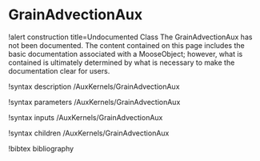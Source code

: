 <!-- MOOSE Documentation Stub: Remove this when content is added. -->

# GrainAdvectionAux

!alert construction title=Undocumented Class
The GrainAdvectionAux has not been documented. The content contained on this page
includes the basic documentation associated with a MooseObject; however, what is contained is
ultimately determined by what is necessary to make the documentation clear for users.

!syntax description /AuxKernels/GrainAdvectionAux

!syntax parameters /AuxKernels/GrainAdvectionAux

!syntax inputs /AuxKernels/GrainAdvectionAux

!syntax children /AuxKernels/GrainAdvectionAux

!bibtex bibliography
